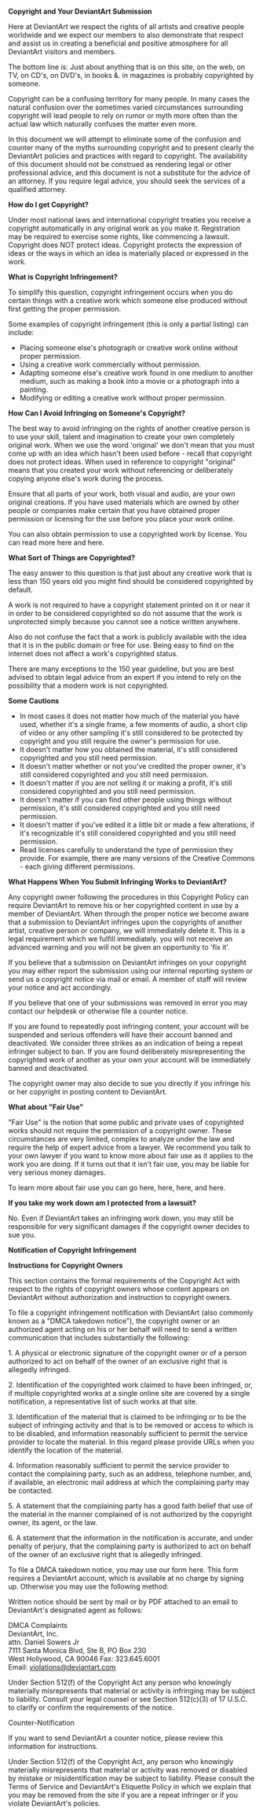   

**Copyright and Your DeviantArt Submission**

Here at DeviantArt we respect the rights of all artists and creative people worldwide and we expect our members to also demonstrate that respect and assist us in creating a beneficial and positive atmosphere for all DeviantArt visitors and members.

The bottom line is: Just about anything that is on this site, on the web, on TV, on CD's, on DVD's, in books &. in magazines is probably copyrighted by someone.

Copyright can be a confusing territory for many people. In many cases the natural confusion over the sometimes varied circumstances surrounding copyright will lead people to rely on rumor or myth more often than the actual law which naturally confuses the matter even more.

In this document we will attempt to eliminate some of the confusion and counter many of the myths surrounding copyright and to present clearly the DeviantArt policies and practices with regard to copyright. The availability of this document should not be construed as rendering legal or other professional advice, and this document is not a substitute for the advice of an attorney. If you require legal advice, you should seek the services of a qualified attorney.

  

**How do I get Copyright?**

Under most national laws and international copyright treaties you receive a copyright automatically in any original work as you make it. Registration may be required to exercise some rights, like commencing a lawsuit. Copyright does NOT protect ideas. Copyright protects the expression of ideas or the ways in which an idea is materially placed or expressed in the work.

  

**What is Copyright Infringement?**

To simplify this question, copyright infringement occurs when you do certain things with a creative work which someone else produced without first getting the proper permission.

Some examples of copyright infringement (this is only a partial listing) can include:

*   Placing someone else's photograph or creative work online without proper permission.
*   Using a creative work commercially without permission.
*   Adapting someone else's creative work found in one medium to another medium, such as making a book into a movie or a photograph into a painting.
*   Modifying or editing a creative work without proper permission.

  

**How Can I Avoid Infringing on Someone's Copyright?**

The best way to avoid infringing on the rights of another creative person is to use your skill, talent and imagination to create your own completely original work. When we use the word 'original' we don't mean that you must come up with an idea which hasn't been used before - recall that copyright does not protect ideas. When used in reference to copyright "original" means that you created your work without referencing or deliberately copying anyone else's work during the process.

Ensure that all parts of your work, both visual and audio, are your own original creations. If you have used materials which are owned by other people or companies make certain that you have obtained proper permission or licensing for the use before you place your work online.

You can also obtain permission to use a copyrighted work by license. You can read more here and here.

  

**What Sort of Things are Copyrighted?**

The easy answer to this question is that just about any creative work that is less than 150 years old you might find should be considered copyrighted by default.

A work is not required to have a copyright statement printed on it or near it in order to be considered copyrighted so do not assume that the work is unprotected simply because you cannot see a notice written anywhere.

Also do not confuse the fact that a work is publicly available with the idea that it is in the public domain or free for use. Being easy to find on the internet does not affect a work's copyrighted status.

There are many exceptions to the 150 year guideline, but you are best advised to obtain legal advice from an expert if you intend to rely on the possibility that a modern work is not copyrighted.

  

**Some Cautions**

*   In most cases it does not matter how much of the material you have used, whether it's a single frame, a few moments of audio, a short clip of video or any other sampling it's still considered to be protected by copyright and you still require the owner's permission for use.
*   It doesn't matter how you obtained the material, it's still considered copyrighted and you still need permission.
*   It doesn't matter whether or not you've credited the proper owner, it's still considered copyrighted and you still need permission.
*   It doesn't matter if you are not selling it or making a profit, it's still considered copyrighted and you still need permission.
*   It doesn't matter if you can find other people using things without permission, it's still considered copyrighted and you still need permission.
*   It doesn't matter if you've edited it a little bit or made a few alterations, if it's recognizable it's still considered copyrighted and you still need permission.
*   Read licenses carefully to understand the type of permission they provide. For example, there are many versions of the Creative Commons - each giving different permissions.

  

**What Happens When You Submit Infringing Works to DeviantArt?**

Any copyright owner following the procedures in this Copyright Policy can require DeviantArt to remove his or her copyrighted content in use by a member of DeviantArt. When through the proper notice we become aware that a submission to DeviantArt infringes upon the copyrights of another artist, creative person or company, we will immediately delete it. This is a legal requirement which we fulfill immediately. you will not receive an advanced warning and you will not be given an opportunity to 'fix it'.

If you believe that a submission on DeviantArt infringes on your copyright you may either report the submission using our internal reporting system or send us a copyright notice via mail or email. A member of staff will review your notice and act accordingly.

If you believe that one of your submissions was removed in error you may contact our helpdesk or otherwise file a counter notice.

If you are found to repeatedly post infringing content, your account will be suspended and serious offenders will have their account banned and deactivated. We consider three strikes as an indication of being a repeat infringer subject to ban. If you are found deliberately misrepresenting the copyrighted work of another as your own your account will be immediately banned and deactivated.

The copyright owner may also decide to sue you directly if you infringe his or her copyright in posting content to DeviantArt.

  

**What about "Fair Use"**

"Fair Use" is the notion that some public and private uses of copyrighted works should not require the permission of a copyright owner. These circumstances are very limited, complex to analyze under the law and require the help of expert advice from a lawyer. We recommend you talk to your own lawyer if you want to know more about fair use as it applies to the work you are doing. If it turns out that it isn't fair use, you may be liable for very serious money damages.

To learn more about fair use you can go here, here, here, and here.

  

**If you take my work down am I protected from a lawsuit?**

No. Even if DeviantArt takes an infringing work down, you may still be responsible for very significant damages if the copyright owner decides to sue you.

  

**Notification of Copyright Infringement**

**Instructions for Copyright Owners**

This section contains the formal requirements of the Copyright Act with respect to the rights of copyright owners whose content appears on DeviantArt without authorization and instruction to copyright owners.

To file a copyright infringement notification with DeviantArt (also commonly known as a "DMCA takedown notice"), the copyright owner or an authorized agent acting on his or her behalf will need to send a written communication that includes substantially the following:

1\. A physical or electronic signature of the copyright owner or of a person authorized to act on behalf of the owner of an exclusive right that is allegedly infringed.

2\. Identification of the copyrighted work claimed to have been infringed, or, if multiple copyrighted works at a single online site are covered by a single notification, a representative list of such works at that site.

3\. Identification of the material that is claimed to be infringing or to be the subject of infringing activity and that is to be removed or access to which is to be disabled, and information reasonably sufficient to permit the service provider to locate the material. In this regard please provide URLs when you identify the location of the material.

4\. Information reasonably sufficient to permit the service provider to contact the complaining party, such as an address, telephone number, and, if available, an electronic mail address at which the complaining party may be contacted.

5\. A statement that the complaining party has a good faith belief that use of the material in the manner complained of is not authorized by the copyright owner, its agent, or the law.

6\. A statement that the information in the notification is accurate, and under penalty of perjury, that the complaining party is authorized to act on behalf of the owner of an exclusive right that is allegedly infringed.

  

To file a DMCA takedown notice, you may use our form here. This form requires a DeviantArt account, which is available at no charge by signing up. Otherwise you may use the following method:

Written notice should be sent by mail or by PDF attached to an email to DeviantArt's designated agent as follows:

DMCA Complaints  
DeviantArt, Inc.  
attn. Daniel Sowers Jr  
7111 Santa Monica Blvd, Ste B, PO Box 230  
West Hollywood, CA 90046 Fax: 323.645.6001  
Email: violations@deviantart.com

Under Section 512(f) of the Copyright Act any person who knowingly materially misrepresents that material or activity is infringing may be subject to liability. Consult your legal counsel or see Section 512(c)(3) of 17 U.S.C. to clarify or confirm the requirements of the notice.

  

Counter-Notification

If you want to send DeviantArt a counter notice, please review this information for instructions.

Under Section 512(f) of the Copyright Act, any person who knowingly materially misrepresents that material or activity was removed or disabled by mistake or misidentification may be subject to liability. Please consult the Terms of Service and DeviantArt's Etiquette Policy in which we explain that you may be removed from the site if you are a repeat infringer or if you violate DeviantArt's policies.